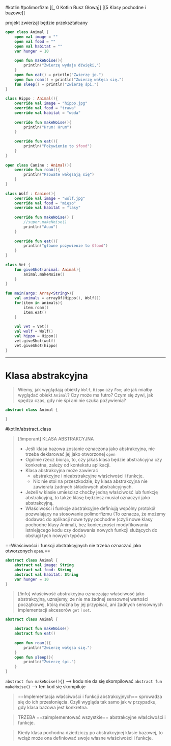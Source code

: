 #kotlin   #polimorfizm 
[[_ 0 Kotlin Rusz Głową]]
[[5 Klasy pochodne i bazowe]]

projekt zwierząt będzie przekształcany
```kotlin
open class Animal {  
    open val image = ""  
    open val food = ""  
    open val habitat = ""  
    var hunger = 10  
  
    open fun makeNoise(){  
        println("Zwierzę wydaje dźwięki,")  
    }  
    open fun eat() = println("Zwierzę je.")  
    open fun roam() = println("Zwierzę wałęsa się.")  
    fun sleep() = println("Zwierzę śpi.")  
}  
  
class Hippo : Animal(){  
    override val image = "hippo.jpg"  
    override val food = "trawa"  
    override val habitat = "woda"  
  
    override fun makeNoise(){  
        println("Hrum! Hrum")  
    }  
  
    override fun eat(){  
        println("Pożywienie to $food")  
    }  
}  
  
open class Canine : Animal(){  
    override fun roam(){  
        println("Psowate wałęsają się")  
    }  
}  
  
class Wolf : Canine(){  
    override val image = "wolf.jpg"  
    override val food = "mięso"  
    override val habitat = "lasy"  
  
    override fun makeNoise() {  
        //super.makeNoise()  
        println("Auuu")  
    }  
  
    override fun eat(){  
        println("główne pożywienie to $food")  
    }  
}  
  
class Vet {  
    fun giveShot(animal: Animal){  
        animal.makeNoise()  
    }  
}  
  
fun main(args: Array<String>){  
    val animals = arrayOf(Hippo(), Wolf())  
    for(item in animals){  
        item.roam()  
        item.eat()  
    }  
  
    val vet = Vet()  
    val wolf = Wolf()  
    val hippo = Hippo()  
    vet.giveShot(wolf)  
    vet.giveShot(hippo)  
}
```

-----------
# Klasa abstrakcyjna

> Wiemy, jak wyglądają obiekty `Wolf`, `Hippo` czy `Fox`; ale jak miałby wyglądać obiekt `Animal`? Czy może ma futro? Czym się żywi, jak spędza czas, gdy nie śpi ani nie szuka pożywienia?

```kotlin
abstract class Animal {

}
```

#kotlin/abstract_class 
>[!imporant] KLASA ABSTRAKCYJNA
> - Jeśli klasa bazowa zostanie oznaczona jako abstrakcyjna, nie trzeba deklarować jej jako otworzonej `open`
> - Ogólnie rzecz biorąc, to, czy jakaś klasa będzie abstrakcyjna czy konkretna, zależy od kontekstu aplikacji.
> - Klasa abstrakcyjna może zawierać
> 	- abstrakcyjne i nieabstrakcyjne właściwości i funkcje.
> 	- Nic nie stoi na przeszkodzie, by klasa abstrakcyjna nie zawierała żadnych składowych abstrakcyjnych.
> - Jeżeli w klasie umieścisz choćby jedną właściwość lub funkcję abstrakcyjną, to także klasę będziesz musiał oznaczyć jako abstrakcyjną.
> - Właściwości i funkcje abstrakcyjne definiują wspólny protokół pozwalający na stosowanie polimorfizmu (To oznacza, że możemy dodawać do aplikacji nowe typy pochodne (czyli nowe klasy pochodne klasy Animal), bez konieczności modyfikowania istniejącego kodu czy dodawania nowych funkcji służących do obsługi tych nowych typów.)

==Właściwości i funkcji abstrakcyjnych nie trzeba oznaczać jako otworzonych `open`.==

```kotlin
abstract class Animal {
	abstract val image: String
	abstract val food: String
	abstract val habitat: String
	var hunger = 10
}
```
>[!info] właściwość abstrakcyjna
>oznaczając właściwość jako abstrakcyjną, uznajemy, że nie ma żadnej sensownej wartości początkowej, którą można by jej przypisać, ani żadnych sensownych implementacji akcesorów `get` i `set`.

```kotlin
abstract class Animal {

	abstract fun makeNoise()
	abstract fun eat()
	
	open fun roam(){
		println("Zwierzę wałęsa się.")
	}
	open fun sleep(){
		println("Zwierzę śpi.")
	}
}
```

`abstract fun makeNoise(){}` --> kodu  nie da się skompilować
`abstract fun makeNoise()` --> ten kod się skompiluje

> ==Implementacja właściwości i funkcji abstrakcyjnych== sprowadza się do ich przesłonięcia. Czyli wygląda tak samo jak w przypadku, gdy klasa bazowa jest konkretna.

> TRZEBA ==zaimplementować wszystkie== abstrakcyjne właściwości i funkcje.

> Kiedy klasa pochodna dziedziczy po abstrakcyjnej klasie bazowej, to wciąż może ona definiować swoje własne właściwości i funkcje.











